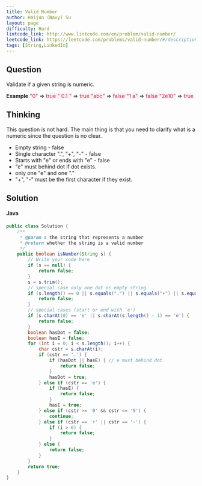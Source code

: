 ```yaml
---
title: Valid Number
author: Haijun (Navy) Su
layout: page
difficulty: Hard
lintcode_link: http://www.lintcode.com/en/problem/valid-number/
leetcode_link: https://leetcode.com/problems/valid-number/#/description
tags: [String,LinkedIn]
---
```

## Question
Validate if a given string is numeric.

**Example**
<span style="color: #C72541; background: #F9F2F4;">"0"</span> => <span style="color: #C72541; background: #F9F2F4;">true </span>
<span style="color: #C72541; background: #F9F2F4;">" 0.1 "</span> => <span style="color: #C72541; background: #F9F2F4;">true </span>
<span style="color: #C72541; background: #F9F2F4;">"abc"</span> => <span style="color: #C72541; background: #F9F2F4;">false </span>
<span style="color: #C72541; background: #F9F2F4;">"1 a"</span> => <span style="color: #C72541; background: #F9F2F4;">false </span>
<span style="color: #C72541; background: #F9F2F4;">"2e10"</span> => <span style="color: #C72541; background: #F9F2F4;">true </span>

## Thinking
This question is not hard. The main thing is that you need to clarify what is a numeric since the question is no clear.
* Empty string - false
* Single character ".", "+", "-" - false
* Starts with "e" or ends with "e" - false
* "e" must behind dot if dot exists.
* only one "e" and one "."
* "+", "-" must be the first character if they exist.

## Solution
#### Java
~~~ java
public class Solution {
    /**
     * @param s the string that represents a number
     * @return whether the string is a valid number
     */
    public boolean isNumber(String s) {
        // Write your code here
        if (s == null) {
            return false;
        }
        s = s.trim();
        // special case only one dot or empty string
        if (s.length() == 0 || s.equals(".") || s.equals("+") || s.equals("-")) {
            return false;
        }
        // special cases (start or end with 'e')
        if (s.charAt(0) == 'e' || s.charAt(s.length() - 1) == 'e') {
            return false;
        }
        boolean hasDot = false;
        boolean hasE = false;
        for (int i = 0; i < s.length(); i++) {
            char cstr = s.charAt(i);
            if (cstr == '.') {
                if (hasDot || hasE) { // e must behind dot
                    return false;
                }
                hasDot = true;
            } else if (cstr == 'e') {
                if (hasE) {
                    return false;
                }
                hasE = true;
            } else if (cstr >= '0' && cstr <= '9') {
                continue;
            } else if (cstr == '+' || cstr == '-') {
                if (i > 0) {
                    return false;
                }
            } else {
                return false;
            }
        }
        return true;
    }
}
~~~
